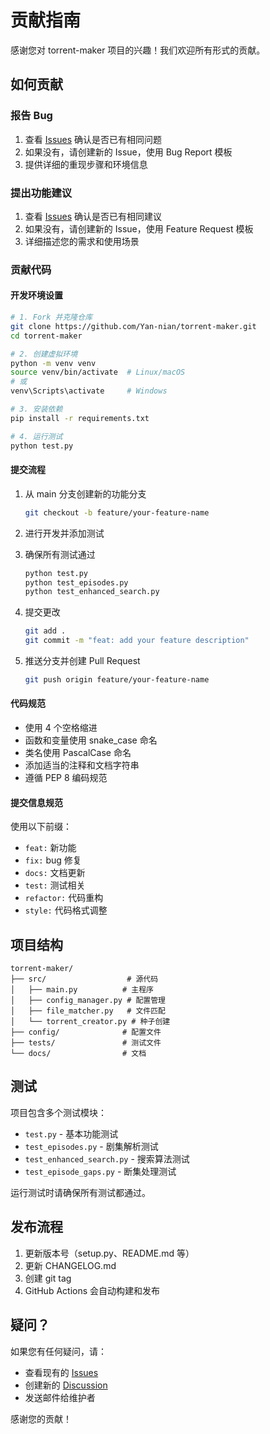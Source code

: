 # 贡献指南

感谢您对 torrent-maker 项目的兴趣！我们欢迎所有形式的贡献。

## 如何贡献

### 报告 Bug
1. 查看 [Issues](https://github.com/Yan-nian/torrent-maker/issues) 确认是否已有相同问题
2. 如果没有，请创建新的 Issue，使用 Bug Report 模板
3. 提供详细的重现步骤和环境信息

### 提出功能建议
1. 查看 [Issues](https://github.com/Yan-nian/torrent-maker/issues) 确认是否已有相同建议
2. 如果没有，请创建新的 Issue，使用 Feature Request 模板
3. 详细描述您的需求和使用场景

### 贡献代码

#### 开发环境设置
```bash
# 1. Fork 并克隆仓库
git clone https://github.com/Yan-nian/torrent-maker.git
cd torrent-maker

# 2. 创建虚拟环境
python -m venv venv
source venv/bin/activate  # Linux/macOS
# 或
venv\Scripts\activate     # Windows

# 3. 安装依赖
pip install -r requirements.txt

# 4. 运行测试
python test.py
```

#### 提交流程
1. 从 main 分支创建新的功能分支
   ```bash
   git checkout -b feature/your-feature-name
   ```

2. 进行开发并添加测试

3. 确保所有测试通过
   ```bash
   python test.py
   python test_episodes.py
   python test_enhanced_search.py
   ```

4. 提交更改
   ```bash
   git add .
   git commit -m "feat: add your feature description"
   ```

5. 推送分支并创建 Pull Request
   ```bash
   git push origin feature/your-feature-name
   ```

#### 代码规范
- 使用 4 个空格缩进
- 函数和变量使用 snake_case 命名
- 类名使用 PascalCase 命名
- 添加适当的注释和文档字符串
- 遵循 PEP 8 编码规范

#### 提交信息规范
使用以下前缀：
- `feat:` 新功能
- `fix:` bug 修复
- `docs:` 文档更新
- `test:` 测试相关
- `refactor:` 代码重构
- `style:` 代码格式调整

## 项目结构

```
torrent-maker/
├── src/                  # 源代码
│   ├── main.py          # 主程序
│   ├── config_manager.py # 配置管理
│   ├── file_matcher.py   # 文件匹配
│   └── torrent_creator.py # 种子创建
├── config/              # 配置文件
├── tests/               # 测试文件
└── docs/                # 文档
```

## 测试

项目包含多个测试模块：

- `test.py` - 基本功能测试
- `test_episodes.py` - 剧集解析测试
- `test_enhanced_search.py` - 搜索算法测试
- `test_episode_gaps.py` - 断集处理测试

运行测试时请确保所有测试都通过。

## 发布流程

1. 更新版本号（setup.py、README.md 等）
2. 更新 CHANGELOG.md
3. 创建 git tag
4. GitHub Actions 会自动构建和发布

## 疑问？

如果您有任何疑问，请：
- 查看现有的 [Issues](https://github.com/Yan-nian/torrent-maker/issues)
- 创建新的 [Discussion](https://github.com/Yan-nian/torrent-maker/discussions)
- 发送邮件给维护者

感谢您的贡献！
